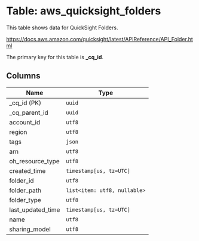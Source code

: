 # Table: aws_quicksight_folders

This table shows data for QuickSight Folders.

https://docs.aws.amazon.com/quicksight/latest/APIReference/API_Folder.html

The primary key for this table is **_cq_id**.

## Columns

| Name          | Type          |
| ------------- | ------------- |
|_cq_id (PK)|`uuid`|
|_cq_parent_id|`uuid`|
|account_id|`utf8`|
|region|`utf8`|
|tags|`json`|
|arn|`utf8`|
|oh_resource_type|`utf8`|
|created_time|`timestamp[us, tz=UTC]`|
|folder_id|`utf8`|
|folder_path|`list<item: utf8, nullable>`|
|folder_type|`utf8`|
|last_updated_time|`timestamp[us, tz=UTC]`|
|name|`utf8`|
|sharing_model|`utf8`|